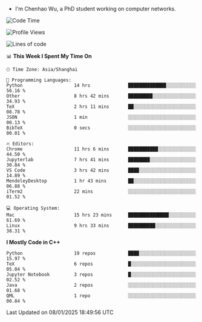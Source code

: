 - I'm Chenhao Wu, a PhD student working on computer networks.

<!--START_SECTION:waka-->
![Code Time](http://img.shields.io/badge/Code%20Time-315%20hrs%2030%20mins-blue)

![Profile Views](http://img.shields.io/badge/Profile%20Views-1-blue)

![Lines of code](https://img.shields.io/badge/From%20Hello%20World%20I%27ve%20Written-12.4%20million%20lines%20of%20code-blue)

📊 **This Week I Spent My Time On** 

```text
🕑︎ Time Zone: Asia/Shanghai

💬 Programming Languages: 
Python                   14 hrs              ██████████████░░░░░░░░░░░   56.16 % 
Other                    8 hrs 42 mins       █████████░░░░░░░░░░░░░░░░   34.93 % 
TeX                      2 hrs 11 mins       ██░░░░░░░░░░░░░░░░░░░░░░░   08.78 % 
JSON                     1 min               ░░░░░░░░░░░░░░░░░░░░░░░░░   00.13 % 
BibTeX                   0 secs              ░░░░░░░░░░░░░░░░░░░░░░░░░   00.01 % 

🔥 Editors: 
Chrome                   11 hrs 6 mins       ███████████░░░░░░░░░░░░░░   44.50 % 
Jupyterlab               7 hrs 41 mins       ████████░░░░░░░░░░░░░░░░░   30.84 % 
VS Code                  3 hrs 42 mins       ████░░░░░░░░░░░░░░░░░░░░░   14.89 % 
MendeleyDesktop          1 hr 43 mins        ██░░░░░░░░░░░░░░░░░░░░░░░   06.88 % 
iTerm2                   22 mins             ░░░░░░░░░░░░░░░░░░░░░░░░░   01.52 % 

💻 Operating System: 
Mac                      15 hrs 23 mins      ███████████████░░░░░░░░░░   61.69 % 
Linux                    9 hrs 33 mins       ██████████░░░░░░░░░░░░░░░   38.31 % 
```

**I Mostly Code in C++** 

```text
Python                   19 repos            ████░░░░░░░░░░░░░░░░░░░░░   15.97 % 
TeX                      6 repos             █░░░░░░░░░░░░░░░░░░░░░░░░   05.04 % 
Jupyter Notebook         3 repos             █░░░░░░░░░░░░░░░░░░░░░░░░   02.52 % 
Java                     2 repos             ░░░░░░░░░░░░░░░░░░░░░░░░░   01.68 % 
QML                      1 repo              ░░░░░░░░░░░░░░░░░░░░░░░░░   00.84 % 
```




 Last Updated on 08/01/2025 18:49:56 UTC
<!--END_SECTION:waka-->
